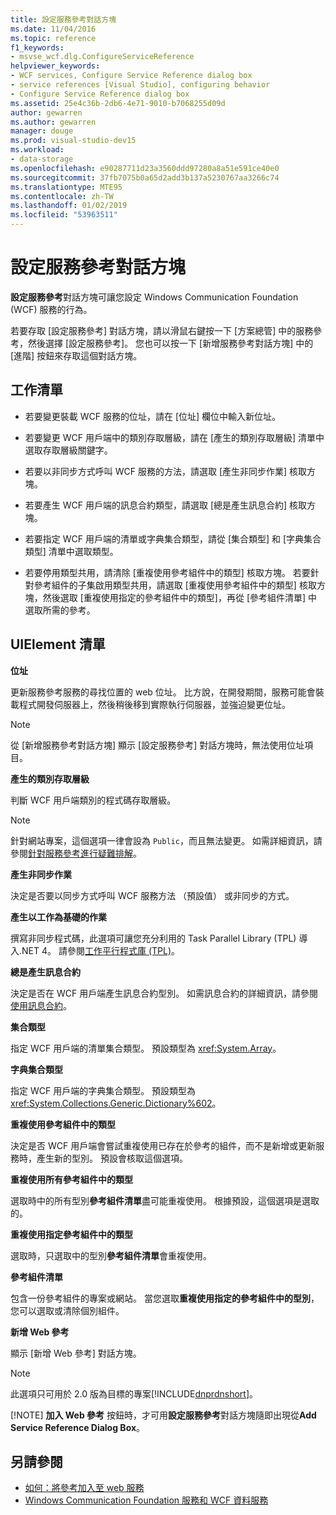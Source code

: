 ```yaml
---
title: 設定服務參考對話方塊
ms.date: 11/04/2016
ms.topic: reference
f1_keywords:
- msvse_wcf.dlg.ConfigureServiceReference
helpviewer_keywords:
- WCF services, Configure Service Reference dialog box
- service references [Visual Studio], configuring behavior
- Configure Service Reference dialog box
ms.assetid: 25e4c36b-2db6-4e71-9010-b7068255d09d
author: gewarren
ms.author: gewarren
manager: douge
ms.prod: visual-studio-dev15
ms.workload:
- data-storage
ms.openlocfilehash: e90287711d23a3560ddd97280a8a51e591ce40e0
ms.sourcegitcommit: 37fb7075b0a65d2add3b137a5230767aa3266c74
ms.translationtype: MTE95
ms.contentlocale: zh-TW
ms.lasthandoff: 01/02/2019
ms.locfileid: "53963511"
---
```

# <a name="configure-service-reference-dialog-box"></a>設定服務參考對話方塊

**設定服務參考**對話方塊可讓您設定 Windows Communication Foundation (WCF) 服務的行為。

若要存取 [設定服務參考] 對話方塊，請以滑鼠右鍵按一下 [方案總管] 中的服務參考，然後選擇 [設定服務參考]。 您也可以按一下 [新增服務參考對話方塊] 中的 [進階] 按鈕來存取這個對話方塊。

## <a name="task-list"></a>工作清單

- 若要變更裝載 WCF 服務的位址，請在 [位址] 欄位中輸入新位址。

- 若要變更 WCF 用戶端中的類別存取層級，請在 [產生的類別存取層級] 清單中選取存取層級關鍵字。

- 若要以非同步方式呼叫 WCF 服務的方法，請選取 [產生非同步作業] 核取方塊。

- 若要產生 WCF 用戶端的訊息合約類型，請選取 [總是產生訊息合約] 核取方塊。

- 若要指定 WCF 用戶端的清單或字典集合類型，請從 [集合類型] 和 [字典集合類型] 清單中選取類型。

- 若要停用類型共用，請清除 [重複使用參考組件中的類型] 核取方塊。 若要針對參考組件的子集啟用類型共用，請選取 [重複使用參考組件中的類型] 核取方塊，然後選取 [重複使用指定的參考組件中的類型]，再從 [參考組件清單] 中選取所需的參考。

## <a name="uielement-list"></a>UIElement 清單

 **位址**

 更新服務參考服務的尋找位置的 web 位址。 比方說，在開發期間，服務可能會裝載程式開發伺服器上，然後稍後移到實際執行伺服器，並強迫變更位址。

> [!NOTE]
> 從 [新增服務參考對話方塊] 顯示 [設定服務參考] 對話方塊時，無法使用位址項目。

 **產生的類別存取層級**

 判斷 WCF 用戶端類別的程式碼存取層級。

> [!NOTE]
> 針對網站專案，這個選項一律會設為 `Public`，而且無法變更。 如需詳細資訊，請參閱[針對服務參考進行疑難排解](../data-tools/troubleshooting-service-references.md)。

 **產生非同步作業**

 決定是否要以同步方式呼叫 WCF 服務方法 （預設值） 或非同步的方式。

 **產生以工作為基礎的作業**

 撰寫非同步程式碼，此選項可讓您充分利用的 Task Parallel Library (TPL) 導入.NET 4。 請參閱[工作平行程式庫 (TPL)](/dotnet/standard/parallel-programming/task-parallel-library-tpl)。

 **總是產生訊息合約**

 決定是否在 WCF 用戶端產生訊息合約型別。 如需訊息合約的詳細資訊，請參閱[使用訊息合約](/dotnet/framework/wcf/feature-details/using-message-contracts)。

 **集合類型**

 指定 WCF 用戶端的清單集合類型。 預設類型為 <xref:System.Array>。

 **字典集合類型**

 指定 WCF 用戶端的字典集合類型。 預設類型為 <xref:System.Collections.Generic.Dictionary%602>。

 **重複使用參考組件中的類型**

 決定是否 WCF 用戶端會嘗試重複使用已存在於參考的組件，而不是新增或更新服務時，產生新的型別。 預設會核取這個選項。

 **重複使用所有參考組件中的類型**

 選取時中的所有型別**參考組件清單**盡可能重複使用。 根據預設，這個選項是選取的。

 **重複使用指定參考組件中的類型**

 選取時，只選取中的型別**參考組件清單**會重複使用。

 **參考組件清單**

 包含一份參考組件的專案或網站。 當您選取**重複使用指定的參考組件中的型別**，您可以選取或清除個別組件。

 **新增 Web 參考**

 顯示 [新增 Web 參考] 對話方塊。

> [!NOTE]
> 此選項只可用於 2.0 版為目標的專案[!INCLUDE[dnprdnshort](../code-quality/includes/dnprdnshort_md.md)]。
>
> [!NOTE]
> **加入 Web 參考** 按鈕時，才可用**設定服務參考**對話方塊隨即出現從**Add Service Reference Dialog Box**。

## <a name="see-also"></a>另請參閱

- [如何：將參考加入至 web 服務](how-to-add-update-or-remove-a-wcf-data-service-reference.md)
- [Windows Communication Foundation 服務和 WCF 資料服務](../data-tools/configure-service-reference-dialog-box.md)